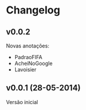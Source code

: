 # Changelog

## v0.0.2
 
Novas anotações:

  - PadraoFIFA
  - AcheiNoGoogle
  - Lavoisier

## v0.0.1 (28-05-2014)

Versão inicial